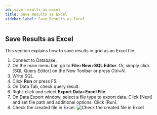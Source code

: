 ```yaml
---
id: save-results-as-excel
title: Save Results as Excel
sidebar_label: Save Results as Excel
---
```


## Save Results as Excel

This section explains how to save results in grid as an Excel file.

1. Connect to Database.
2. On the main menu bar, go to **File**>**New**>**SQL Editor**. Or, simply click [SQL Query Editor] on the New Toolbar or press Ctrl+N.
3. Write SQL.
4. Click **Run** or press F5.
5. On Data Tab, check query result.
6. Right-click and select **Export Data**>**Excel File**.
7. On Data Export window, select a file type to export data. Click [Next] and set file path and additional options. Click [Run].
8. Check the created file in Excel.
![Check the created file in Excel](https://s3.ap-northeast-2.amazonaws.com/sqlgate-manual-content/10949DA2E068FF62A95625A7D1F0B7AE.jpg)


